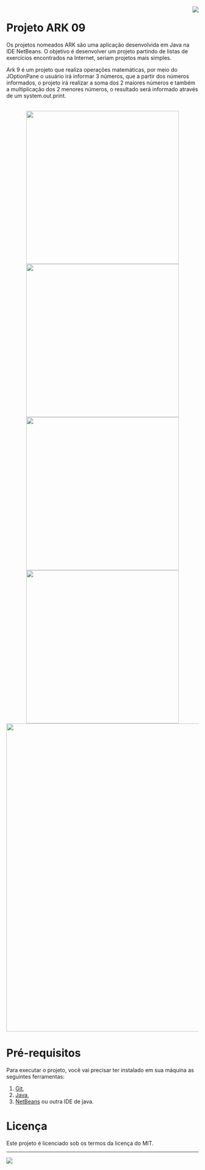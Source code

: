 <img src="https://github.com/VictorAugustoRodriguesGomes/Projeto_ARK_09_Java/blob/main/img/base/java.png?raw=true" align="right"/>

# Projeto ARK 09

Os projetos nomeados ARK são uma aplicação desenvolvida em Java na IDE NetBeans. O objetivo é desenvolver um projeto partindo de listas de exercícios encontrados na Internet, seriam projetos mais simples.

Ark 9 é um projeto que realiza operações matemáticas, por meio do JOptionPane o usuário irá informar 3 números, que a partir dos números informados, o projeto irá realizar a soma dos 2 maiores números e também a multiplicação dos 2 menores números, o resultado será informado através de um system.out.print.

</br>

<div align="center">
<img src="https://github.com/VictorAugustoRodriguesGomes/Projeto_ARK_09_Java/blob/main/img/projeto/p1.png?raw=true" width="400"/>
<img src="https://github.com/VictorAugustoRodriguesGomes/Projeto_ARK_09_Java/blob/main/img/projeto/p2.png?raw=true" width="400"/>
<img src="https://github.com/VictorAugustoRodriguesGomes/Projeto_ARK_09_Java/blob/main/img/projeto/p3.png?raw=true" width="400"/>
<img src="https://github.com/VictorAugustoRodriguesGomes/Projeto_ARK_09_Java/blob/main/img/projeto/p4.png?raw=true" width="400"/>
<img src="https://github.com/VictorAugustoRodriguesGomes/Projeto_ARK_09_Java/blob/main/img/projeto/p5.png?raw=true" width="805"/>
</div>

# Pré-requisitos

Para executar o projeto, você vai precisar ter instalado em sua máquina as seguintes ferramentas:
1. [Git](https://git-scm.com),
2. [Java](https://www.java.com/pt-BR/),
3. [NetBeans](https://netbeans.apache.org/) ou outra IDE de java.

# Licença

Este projeto é licenciado sob os termos da licença do MIT.

---------

<img src="https://github.com/VictorAugustoRodriguesGomes/Projeto_ARK_09_Java/blob/main/img/base/dados.png?raw=true"/>
